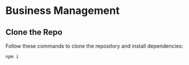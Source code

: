 # Business Management

## Clone the Repo

Follow these commands to clone the repository and install dependencies:

```bash
npm i
```
